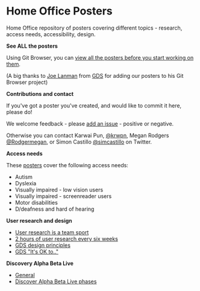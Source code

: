 
# Home Office Posters
Home Office repository of posters covering different topics - research, access needs, accessibility, design.



**See ALL the posters**

Using Git Browser, you can [view all the posters before you start working on them](http://www.git-browser.com/ukhomeoffice/posters/accessibility/posters_en-UK).

(A big thanks to [Joe Lanman](https://twitter.com/joelanman) from [GDS](https://twitter.com/gdsteam) for adding our posters to his Git Browser project)


**Contributions and contact**

If you've got a poster you've created, and would like to commit it here, please do!

We welcome feedback - please [add an issue](https://github.com/UKHomeOffice/posters/issues) - positive or negative.

Otherwise you can contact Karwai Pun, [@krwpn](https://twitter.com/krwpn), Megan Rodgers [@Rodgermegan](https://twitter.com/Rodgermegan), or Simon Castillo [@simcastillo](https://twitter.com/simcastillo) on Twitter.

**Access needs**

These [posters](https://github.com/UKHomeOffice/posters/blob/master/accessibility/posters_en-UK/accessibility-posters-set.pdf) cover the following access needs:
* Autism
* Dyslexia
* Visually impaired - low vision users
* Visually impaired - screenreader users
* Motor disabilities
* D/deafness and hard of hearing


**User research and design**

* [User research is a team sport](https://github.com/UKHomeOffice/posters/blob/master/gds/research-teamsport.pdf)
* [2 hours of user research every six weeks](https://github.com/UKHomeOffice/posters/blob/master/gds/two-hours-every-six-weeks.pdf)
* [GDS design principles](https://github.com/UKHomeOffice/posters/blob/master/gds/design-principles-poster.pdf)
* [GDS "It's OK to.."](https://github.com/UKHomeOffice/posters/blob/master/gds/its-ok-to.pdf)

**Discovery Alpha Beta Live**

* [General](https://github.com/UKHomeOffice/posters/blob/master/discovery-alpha-beta-live/DiscoveryAlphaBetaLive_OnePage.pdf)
* [Discover Alpha Beta Live phases](https://github.com/UKHomeOffice/posters/blob/master/discovery-alpha-beta-live/DiscoveryAlphaBetaLive_Individual.pdf)
